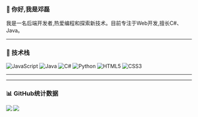 ### 👋 你好,我是邓磊
<!--
[![Linkedin Badge](https://img.shields.io/badge/-JohnDoe-blue?style=flat-square&logo=Linkedin&logoColor=white&link=https://www.linkedin.com/in/johndoe/)](https://www.linkedin.com/in/johndoe/)
[![Twitter Badge](https://img.shields.io/badge/-@johndoe-1ca0f1?style=flat-square&labelColor=1ca0f1&logo=twitter&logoColor=white&link=https://twitter.com/johndoe)](https://twitter.com/johndoe)
[![Gmail Badge](https://img.shields.io/badge/-johndoe@gmail.com-c14438?style=flat-square&logo=Gmail&logoColor=white&link=mailto:johndoe@gmail.com)](mailto:johndoe@gmail.com)-->

我是一名后端开发者,热爱编程和探索新技术。目前专注于Web开发,擅长C#、Java。

---

### 🧰 技术栈

![JavaScript](https://img.shields.io/badge/-JavaScript-black?style=flat-square&logo=javascript)
![Java](https://img.shields.io/badge/-Java-black?style=flat-square&logo=Java)
![C#](https://img.shields.io/badge/-CSharp-black?style=flat-square&logo=CSharp)
![Python](https://img.shields.io/badge/-Python-black?style=flat-square&logo=Python)
![HTML5](https://img.shields.io/badge/-HTML5-black?style=flat-square&logo=html5)
![CSS3](https://img.shields.io/badge/-CSS3-black?style=flat-square&logo=css3)

<!--
---

### 🔥 我的最新项目

#### 🚀 [项目1名称](https://github.com/johndoe/project1)

项目1是一个基于React和Node.js的Web应用程序,用于...主要功能包括...

#### 🚀 [项目2名称](https://github.com/johndoe/project2)  

项目2是一款使用Python和Django框架开发的博客系统...

#### 🚀 [项目3名称](https://github.com/johndoe/project3)

项目3是一个基于Java的桌面应用程序,能够... -->

---
<!--
### ⚡ 最新文章

- [如何优化React应用的性能](https://johndoe.com/blog/react-perf-optimizations)
- [Node.js开发实践指南](https://johndoe.com/blog/node-guide)
- [Python数据分析入门](https://johndoe.com/blog/intro-to-data-analysis)
-->

---

### 📊 GitHub统计数据

<img align="left" src="https://github-readme-stats.vercel.app/api?username=johndoe&show_icons=true&theme=tokyonight" />
<img align="left" src="https://github-readme-stats.vercel.app/api/top-langs/?username=johndoe&theme=tokyonight" />
